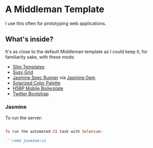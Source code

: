 # A Middleman Template

I use this often for prototyping web applications. 

## What's inside?
It's as close to the default Middleman template as I could keep it, for familiarity sake, with these mods:

* [Slim Templates](www.slim-lang.com)
* [Susy Grid](susy.oddbird.net)
* [Jasmine Spec Runner](http://github.com/pivotal/jasmine) via [Jasmine Gem](https://github.com/pivotal/jasmine-gem)
* [Solarized Color Palette](http://ethanschoonover.com/solarized)
* [H5BP Mobile Boilerplate](http://html5boilerplate.com/mobile/)
* [Twitter Bootstrap](http://twitter.github.io/bootstrap/)


### Jasmine

To run the server:

```rake jasmine

To run the automated CI task with Selenium:

```rake jasmine:ci